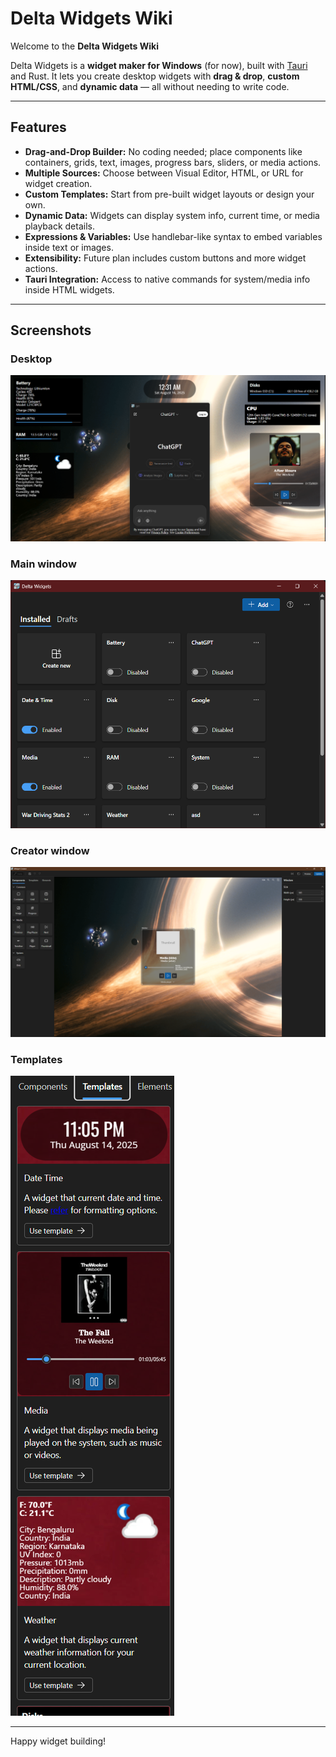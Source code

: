 # Delta Widgets Wiki

Welcome to the **Delta Widgets Wiki**

Delta Widgets is a **widget maker for Windows** (for now), built with [Tauri](https://tauri.app/) and Rust.
It lets you create desktop widgets with **drag & drop**, **custom HTML/CSS**, and **dynamic data** — all without needing to write code.

---

## Features

- **Drag-and-Drop Builder:** No coding needed; place components like containers, grids, text, images, progress bars, sliders, or media actions.
- **Multiple Sources:** Choose between Visual Editor, HTML, or URL for widget creation.
- **Custom Templates:** Start from pre-built widget layouts or design your own.
- **Dynamic Data:** Widgets can display system info, current time, or media playback details.
- **Expressions & Variables:** Use handlebar-like syntax to embed variables inside text or images.
- **Extensibility:** Future plan includes custom buttons and more widget actions.
- **Tauri Integration:** Access to native commands for system/media info inside HTML widgets.

---

## Screenshots

### Desktop

![desktop](./img/ss-1.png)

### Main window

![main](./img/ss-2-new.png)

### Creator window

![creator](./img/ss-creator.png)

### Templates

![templates](./img/ss-templates.png)

---

Happy widget building!
